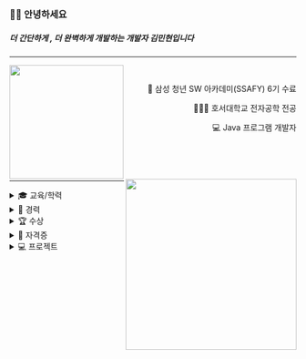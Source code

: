 <!-- <p align="right">
    <img src="https://hits.seeyoufarm.com/api/count/incr/badge.svg?url=https%3A%2F%2Fgithub.com%2FethanKim93&count_bg=%236BA4F8&title_bg=%230E1116&icon=github.svg&icon_color=%23FFFFFF&title=hits&edge_flat=false"
         style="height: auto; margin-left: 20px; margin-right: 20px; padding: 10px;"/>
</p>
 -->
 ### 👋🏻 안녕하세요
 ##### 더 간단하게 , 더 완벽하게 개발하는 개발자 김민현입니다
 <hr>

<img src="https://user-images.githubusercontent.com/87460980/198689543-01a71178-6736-4766-9d30-d07c4d485778.png" align="left" height="200px">
<!-- <img src="https://user-images.githubusercontent.com/87460980/198689679-4cb38632-6ee2-4012-b037-36a098dc7390.png" align="center" height="200px"> -->

<!-- ![image](https://user-images.githubusercontent.com/87460980/198689679-4cb38632-6ee2-4012-b037-36a098dc7390.png) -->

<!--     ![image](https://user-images.githubusercontent.com/87460980/198689134-e191c7b2-14bf-4755-abad-564506b37ace.png) -->

<div align="right">
<br>

 📘   삼성 청년 SW 아카데미(SSAFY) 6기 수료
    
 👩🏻‍💼   호서대학교 전자공학 전공
    
 💻   Java 프로그램 개발자
  
 
<br>

</div>
<br>
<img src="https://user-images.githubusercontent.com/87460980/198688755-fa906505-d147-4581-8339-4a9e74f6d98f.png" align="right" width="300px">

<!-- ![image](https://user-images.githubusercontent.com/87460980/198688755-fa906505-d147-4581-8339-4a9e74f6d98f.png) -->

<div align="left">
<br>
<hr>
<details>
<summary>🎓 교육/학력</summary>
<div markdown="1">
    
- 삼성청년SW아카데미 6기 교육 (2021.07 ~ 2022.06)
    
- 호서대학교 전자공학 학사 (2012.03 ~ 2019.02)
    
</div>
</details>
    

<details>
<summary>💼 경력</summary>
<div markdown="1">

- 미래로 시스템 Java 백엔드 개발자(2022.07~)

- 로봇엔드디자인 펌웨어 엔지니어(2018.12 ~ 2020.01)

</div>
</details>
<details>
<summary>🏆 수상</summary>
<div markdown="1">
    
- SSAFY 자율 프로젝트 우수상(전국 96개 팀 中 2등)

- 2018 공학 페시티벌 사회기여상

- 교내 캡스톤디자인 경진대회 최우수상

- 교내 창의융합 아이디어 경진대회 우수상
    
</div>
</details>

<details>
<summary>📝 자격증</summary>
<div markdown="1">
    
- 정보처리기사
    
- SQLD
    
</div>
</details>
    
<details>
<summary>💻 프로젝트</summary>
<div markdown="1">
    
- 삼성 디스플레이 판정 System Web 개발(2023.02 ~ )

- 삼성 반도체 Java SW 개발 및 운영(2022.07 ~ 2023.02)
    
- Dokkabi (쉽고 빠른 배포 솔루션)
    
- 세상에 나쁜 기부는 없다(블록체인 기반 기부 플랫폼)
    
- Azit (공유 영상 다이어리)
    
</div>
</details>

<!-- <img 
src="https://github-readme-stats.vercel.app/api?username=ethanKim93&hide=stars,contribs&count_private=true&show_icons=true"
style="height: auto; margin-left: 20px; margin-right: 20px; padding: 10px;"/>
</div> -->


<!-- 
<div id="main" align="left">
    <img 
        src="https://github-readme-stats.vercel.app/api?username=ethanKim93&hide=stars,contribs&count_private=true&show_icons=true"
        style="height: auto; margin-left: 20px; margin-right: 20px; padding: 10px;"/>
</div>
    -->



    
<!-- [![Solved.ac Profile](http://mazassumnida.wtf/api/v2/generate_badge?boj=wsmh17)](https://solved.ac/wsmh17/) -->
<!-- 
## 👩🏻‍💻 Tech Stack 

<p align="center">
    <img src="https://img.shields.io/badge/Java-007396?style=flat-square&logo=java&logoColor=white"/>
      <img src="https://img.shields.io/badge/Python-3766AB?style=flat-square&logo=Python&logoColor=white"/>
    <img src="https://img.shields.io/badge/Javascript-ffb13b?style=flat-square&logo=javascript&logoColor=white"/>
    <img src="https://img.shields.io/badge/C-A8B9CC?style=flat-square&logo=C&logoColor=white"/>
    <img src="https://img.shields.io/badge/HTML-E34F26?style=flat-square&logo=html5&logoColor=white"/>
    <img src="https://img.shields.io/badge/CSS-1572B6?style=flat-square&logo=css3&logoColor=white"/>
</p>


<p align="center">
    <img src="https://img.shields.io/badge/Spring-6DB33F?style=flat-square&logo=Spring&logoColor=white"/>
      <img src="https://img.shields.io/badge/SpringBoot-6DB33F?style=flat-square&logo=SpringBoot&logoColor=white"/>
    <img src="https://img.shields.io/badge/Django-092E20?style=flat-square&logo=Django&logoColor=white"/>
    <img src="https://img.shields.io/badge/vue.js-61DAFB?style=flat-square&logo=Vue.js&logoColor=white"/>
</p>



<p align="center">
    <img src="https://img.shields.io/badge/OracleDB-F80000?style=flat-square&logo=oracle&logoColor=white"/>
    <img src="https://img.shields.io/badge/Mysql-E6B91E?style=flat-square&logo=MySql&logoColor=white"/>
    <img src="https://img.shields.io/badge/Docker-333664?style=flat-square&logo=Docker&logoColor=white"/>
</p>
-->
<!-- ## 🌱 Tool 
<p align="center">    
    <img src="https://img.shields.io/badge/Dbeaver-333664?style=flat-square&logo=dbeaver&logoColor=white"/>
</p>
 -->

<!--
**leejieuns2/leejieuns2** is a ✨ _special_ ✨ repository because its `README.md` (this file) appears on your GitHub profile.

Here are some ideas to get you started:

- 🔭 I’m currently working on ...
- 🌱 I’m currently learning ...
- 👯 I’m looking to collaborate on ...
- 🤔 I’m looking for help with ...
- 💬 Ask me about ...
- 📫 How to reach me: ...
- 😄 Pronouns: ...
- ⚡ Fun fact: ...
-->
